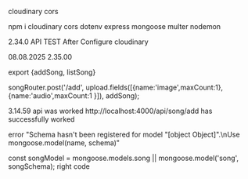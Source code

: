 cloudinary
cors


npm i cloudinary cors dotenv express mongoose multer nodemon


2.34.0 API TEST After Configure cloudinary 

08.08.2025
2.35.00 

export {addSong, listSong}

songRouter.post('/add', upload.fields([{name:'image',maxCount:1},{name:'audio',maxCount:1 }]), addSong);


3.14.59  api was worked http://localhost:4000/api/song/add has successfully worked


error "Schema hasn't been registered for model \"[object Object]\".\nUse mongoose.model(name, schema)"

const songModel = mongoose.models.song || mongoose.model('song', songSchema); right code



